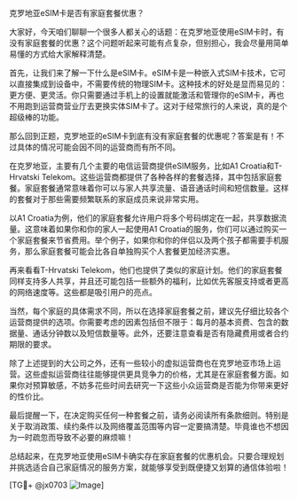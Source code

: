 克罗地亚eSIM卡是否有家庭套餐优惠？

大家好，今天咱们聊聊一个很多人都关心的话题：在克罗地亚使用eSIM卡时，有没有家庭套餐的优惠？这个问题听起来可能有点复杂，但别担心，我会尽量用简单易懂的方式给大家解释清楚。

首先，让我们来了解一下什么是eSIM卡。eSIM卡是一种嵌入式SIM卡技术，它可以直接集成到设备中，不需要传统的物理SIM卡。这种技术的好处是显而易见的：更方便、更灵活。你只需要通过手机上的设置就能激活和管理你的eSIM卡，再也不用跑到运营商营业厅去更换实体SIM卡了。这对于经常旅行的人来说，真的是个超级棒的功能。

那么回到正题，克罗地亚的eSIM卡到底有没有家庭套餐的优惠呢？答案是有！不过具体的情况可能会因不同的运营商而有所不同。

在克罗地亚，主要有几个主要的电信运营商提供eSIM服务，比如A1 Croatia和T-Hrvatski Telekom。这些运营商都提供了各种各样的套餐选择，其中包括家庭套餐。家庭套餐通常意味着你可以与家人共享流量、语音通话时间和短信数量。这样的套餐对于那些需要频繁联系的家庭成员来说非常实用。

以A1 Croatia为例，他们的家庭套餐允许用户将多个号码绑定在一起，共享数据流量。这意味着如果你和你的家人一起使用A1 Croatia的服务，你们可以通过购买一个家庭套餐来节省费用。举个例子，如果你和你的伴侣以及两个孩子都需要手机服务，那么家庭套餐可能会比各自单独购买个人套餐更加经济实惠。

再来看看T-Hrvatski Telekom，他们也提供了类似的家庭计划。他们的家庭套餐同样支持多人共享，并且还可能包括一些额外的福利，比如优先客服支持或者更高的网络速度等。这些都是吸引用户的亮点。

当然，每个家庭的具体需求不同，所以在选择家庭套餐之前，建议先仔细比较各个运营商提供的选项。你需要考虑的因素包括但不限于：每月的基本资费、包含的数据量、通话分钟数以及短信数量等。此外，还要注意查看是否有隐藏费用或者合约期限的要求。

除了上述提到的大公司之外，还有一些较小的虚拟运营商也在克罗地亚市场上运营。这些虚拟运营商往往能够提供更具竞争力的价格，尤其是在家庭套餐方面。如果你对预算敏感，不妨多花些时间去研究一下这些小众运营商是否能为你带来更好的性价比。

最后提醒一下，在决定购买任何一种套餐之前，请务必阅读所有条款细则。特别是关于取消政策、续约条件以及网络覆盖范围等内容一定要搞清楚。毕竟谁也不想因为一时疏忽而导致不必要的麻烦嘛！

总结起来，在克罗地亚使用eSIM卡确实存在家庭套餐的优惠机会。只要合理规划并挑选适合自己家庭情况的服务方案，就能够享受到既便捷又划算的通信体验啦！

[TG💪+ @jx0703 ![Image](https://github.com/user-attachments/assets/dbca1d08-cadb-493c-b0ec-ad6f7a83f270)]